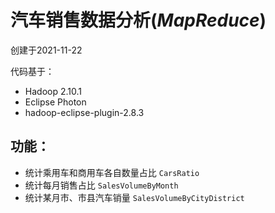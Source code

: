  # 汽车销售数据分析(*MapReduce*)

创建于2021-11-22

代码基于：

- Hadoop 2.10.1
- Eclipse Photon
- hadoop-eclipse-plugin-2.8.3



## 功能：

- 统计乘用车和商用车各自数量占比 `CarsRatio`  
- 统计每月销售占比 `SalesVolumeByMonth`  
- 统计某月市、市县汽车销量 `SalesVolumeByCityDistrict`  
